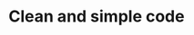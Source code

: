 ---
title: "Clean and simple code"
description: "Ballerina provides a simple and clean way to write GraphQL services with fewer lines of code compared to Apollo. Its concise syntax and built-in features allow for streamlined development, resulting in more efficient and maintainable GraphQL services. Ballerina's focus on simplicity helps developers achieve their goals with ease and clarity"
image: 
---